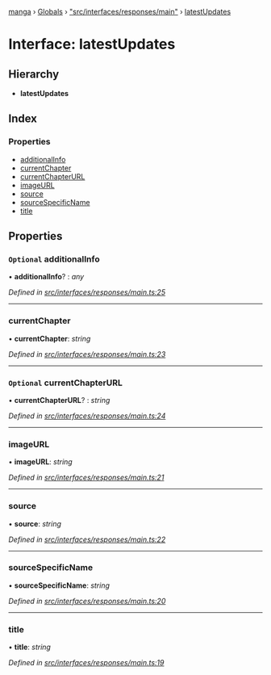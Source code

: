 [manga](../README.md) › [Globals](../globals.md) › ["src/interfaces/responses/main"](../modules/_src_interfaces_responses_main_.md) › [latestUpdates](_src_interfaces_responses_main_.latestupdates.md)

# Interface: latestUpdates

## Hierarchy

* **latestUpdates**

## Index

### Properties

* [additionalInfo](_src_interfaces_responses_main_.latestupdates.md#optional-additionalinfo)
* [currentChapter](_src_interfaces_responses_main_.latestupdates.md#currentchapter)
* [currentChapterURL](_src_interfaces_responses_main_.latestupdates.md#optional-currentchapterurl)
* [imageURL](_src_interfaces_responses_main_.latestupdates.md#imageurl)
* [source](_src_interfaces_responses_main_.latestupdates.md#source)
* [sourceSpecificName](_src_interfaces_responses_main_.latestupdates.md#sourcespecificname)
* [title](_src_interfaces_responses_main_.latestupdates.md#title)

## Properties

### `Optional` additionalInfo

• **additionalInfo**? : *any*

*Defined in [src/interfaces/responses/main.ts:25](https://github.com/tushar1210/manga-node/blob/a01e945/src/interfaces/responses/main.ts#L25)*

___

###  currentChapter

• **currentChapter**: *string*

*Defined in [src/interfaces/responses/main.ts:23](https://github.com/tushar1210/manga-node/blob/a01e945/src/interfaces/responses/main.ts#L23)*

___

### `Optional` currentChapterURL

• **currentChapterURL**? : *string*

*Defined in [src/interfaces/responses/main.ts:24](https://github.com/tushar1210/manga-node/blob/a01e945/src/interfaces/responses/main.ts#L24)*

___

###  imageURL

• **imageURL**: *string*

*Defined in [src/interfaces/responses/main.ts:21](https://github.com/tushar1210/manga-node/blob/a01e945/src/interfaces/responses/main.ts#L21)*

___

###  source

• **source**: *string*

*Defined in [src/interfaces/responses/main.ts:22](https://github.com/tushar1210/manga-node/blob/a01e945/src/interfaces/responses/main.ts#L22)*

___

###  sourceSpecificName

• **sourceSpecificName**: *string*

*Defined in [src/interfaces/responses/main.ts:20](https://github.com/tushar1210/manga-node/blob/a01e945/src/interfaces/responses/main.ts#L20)*

___

###  title

• **title**: *string*

*Defined in [src/interfaces/responses/main.ts:19](https://github.com/tushar1210/manga-node/blob/a01e945/src/interfaces/responses/main.ts#L19)*
